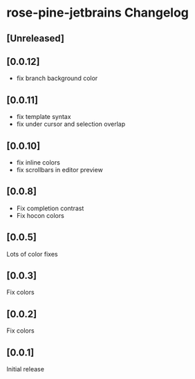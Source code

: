 <!-- Keep a Changelog guide -> https://keepachangelog.com -->

# rose-pine-jetbrains Changelog

## [Unreleased]

## [0.0.12]
- fix branch background color

## [0.0.11]
- fix template syntax
- fix under cursor and selection overlap

## [0.0.10]
- fix inline colors
- fix scrollbars in editor preview

## [0.0.8]
- Fix completion contrast
- Fix hocon colors

## [0.0.5]
Lots of color fixes

## [0.0.3]
Fix colors

## [0.0.2]
Fix colors

## [0.0.1]
Initial release

